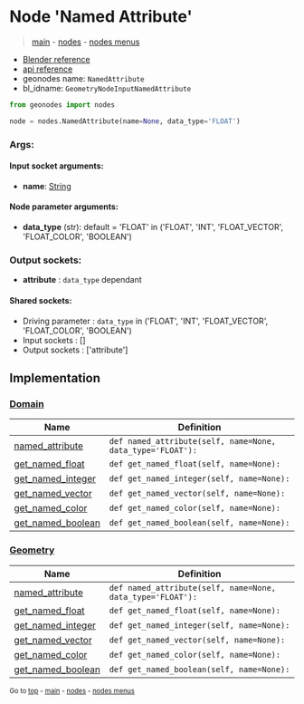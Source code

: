 # Node 'Named Attribute'

> [main](../structure.md) - [nodes](nodes.md) - [nodes menus](nodes_menus.md)

- [Blender reference](https://docs.blender.org/manual/en/latest/modeling/geometry_nodes/input/named_attribute.html)
- [api reference](https://docs.blender.org/api/current/bpy.types.GeometryNodeInputNamedAttribute.html)
- geonodes name: `NamedAttribute`
- bl_idname: `GeometryNodeInputNamedAttribute`

```python
from geonodes import nodes

node = nodes.NamedAttribute(name=None, data_type='FLOAT')
```

### Args:

#### Input socket arguments:

- **name**: [String](String.md)

#### Node parameter arguments:

- **data_type** (str): default = 'FLOAT' in ('FLOAT', 'INT', 'FLOAT_VECTOR', 'FLOAT_COLOR', 'BOOLEAN')

### Output sockets:

- **attribute** : ``data_type`` dependant

#### Shared sockets:

- Driving parameter : ``data_type`` in ('FLOAT', 'INT', 'FLOAT_VECTOR', 'FLOAT_COLOR', 'BOOLEAN')
- Input sockets  : []
- Output sockets : ['attribute']
## Implementation

### [Domain](Domain.md)

| Name | Definition |
|------|------------|
 | [named_attribute](Domain.md#named_attribute) | `def named_attribute(self, name=None, data_type='FLOAT'):` |
 | [get_named_float](Domain.md#get_named_float) | `def get_named_float(self, name=None):` |
 | [get_named_integer](Domain.md#get_named_integer) | `def get_named_integer(self, name=None):` |
 | [get_named_vector](Domain.md#get_named_vector) | `def get_named_vector(self, name=None):` |
 | [get_named_color](Domain.md#get_named_color) | `def get_named_color(self, name=None):` |
 | [get_named_boolean](Domain.md#get_named_boolean) | `def get_named_boolean(self, name=None):` |

### [Geometry](Geometry.md)

| Name | Definition |
|------|------------|
 | [named_attribute](Geometry.md#named_attribute) | `def named_attribute(self, name=None, data_type='FLOAT'):` |
 | [get_named_float](Geometry.md#get_named_float) | `def get_named_float(self, name=None):` |
 | [get_named_integer](Geometry.md#get_named_integer) | `def get_named_integer(self, name=None):` |
 | [get_named_vector](Geometry.md#get_named_vector) | `def get_named_vector(self, name=None):` |
 | [get_named_color](Geometry.md#get_named_color) | `def get_named_color(self, name=None):` |
 | [get_named_boolean](Geometry.md#get_named_boolean) | `def get_named_boolean(self, name=None):` |

<sub>Go to [top](#node-Named-Attribute) - [main](../structure.md) - [nodes](nodes.md) - [nodes menus](nodes_menus.md)</sub>


